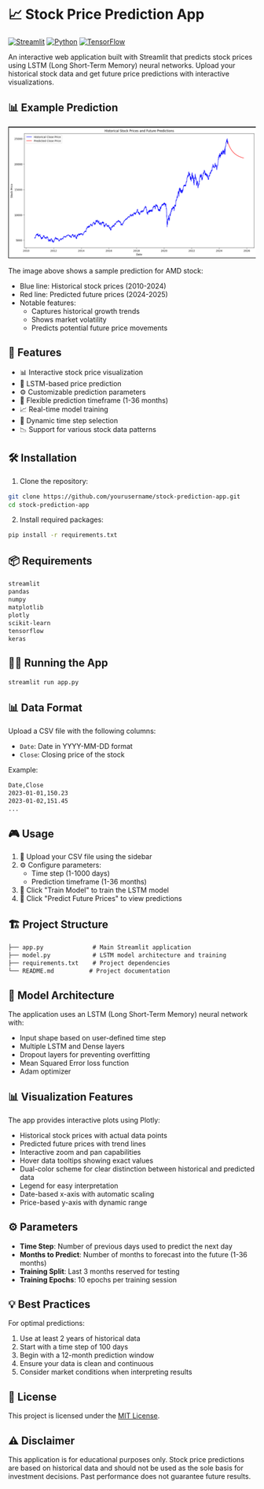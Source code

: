 # 📈 Stock Price Prediction App

[![Streamlit](https://img.shields.io/badge/Streamlit-FF4B4B?style=for-the-badge&logo=Streamlit&logoColor=white)](https://streamlit.io/)
[![Python](https://img.shields.io/badge/Python-3776AB?style=for-the-badge&logo=python&logoColor=white)](https://www.python.org/)
[![TensorFlow](https://img.shields.io/badge/TensorFlow-FF6F00?style=for-the-badge&logo=tensorflow&logoColor=white)](https://www.tensorflow.org/)

An interactive web application built with Streamlit that predicts stock prices using LSTM (Long Short-Term Memory) neural networks. Upload your historical stock data and get future price predictions with interactive visualizations.

## 📊 Example Prediction

![AMD Stock Price Prediction](image.png)

The image above shows a sample prediction for AMD stock:
- Blue line: Historical stock prices (2010-2024)
- Red line: Predicted future prices (2024-2025)
- Notable features:
  - Captures historical growth trends
  - Shows market volatility
  - Predicts potential future price movements

## 🚀 Features

- 📊 Interactive stock price visualization
- 🤖 LSTM-based price prediction
- ⚙️ Customizable prediction parameters
- 📅 Flexible prediction timeframe (1-36 months)
- 📈 Real-time model training
- 🎯 Dynamic time step selection
- 📉 Support for various stock data patterns

## 🛠️ Installation

1. Clone the repository:
```bash
git clone https://github.com/yourusername/stock-prediction-app.git
cd stock-prediction-app
```

2. Install required packages:
```bash
pip install -r requirements.txt
```

## 📦 Requirements

```text
streamlit
pandas
numpy
matplotlib
plotly
scikit-learn
tensorflow
keras
```

## 🏃‍♂️ Running the App

```bash
streamlit run app.py
```

## 📊 Data Format

Upload a CSV file with the following columns:
- `Date`: Date in YYYY-MM-DD format
- `Close`: Closing price of the stock

Example:
```csv
Date,Close
2023-01-01,150.23
2023-01-02,151.45
...
```

## 🎮 Usage

1. 📂 Upload your CSV file using the sidebar
2. ⚙️ Configure parameters:
   - Time step (1-1000 days)
   - Prediction timeframe (1-36 months)
3. 🔄 Click "Train Model" to train the LSTM model
4. 🎯 Click "Predict Future Prices" to view predictions

## 🏗️ Project Structure

```
├── app.py              # Main Streamlit application
├── model.py            # LSTM model architecture and training
├── requirements.txt    # Project dependencies
└── README.md          # Project documentation
```

## 🔧 Model Architecture

The application uses an LSTM (Long Short-Term Memory) neural network with:
- Input shape based on user-defined time step
- Multiple LSTM and Dense layers
- Dropout layers for preventing overfitting
- Mean Squared Error loss function
- Adam optimizer

## 📊 Visualization Features

The app provides interactive plots using Plotly:
- Historical stock prices with actual data points
- Predicted future prices with trend lines
- Interactive zoom and pan capabilities
- Hover data tooltips showing exact values
- Dual-color scheme for clear distinction between historical and predicted data
- Legend for easy interpretation
- Date-based x-axis with automatic scaling
- Price-based y-axis with dynamic range

## ⚙️ Parameters

- **Time Step**: Number of previous days used to predict the next day
- **Months to Predict**: Number of months to forecast into the future (1-36 months)
- **Training Split**: Last 3 months reserved for testing
- **Training Epochs**: 10 epochs per training session

## 💡 Best Practices

For optimal predictions:
1. Use at least 2 years of historical data
2. Start with a time step of 100 days
3. Begin with a 12-month prediction window
4. Ensure your data is clean and continuous
5. Consider market conditions when interpreting results


## 📝 License

This project is licensed under the [MIT License](LICENSE).

## ⚠️ Disclaimer

This application is for educational purposes only. Stock price predictions are based on historical data and should not be used as the sole basis for investment decisions. Past performance does not guarantee future results.